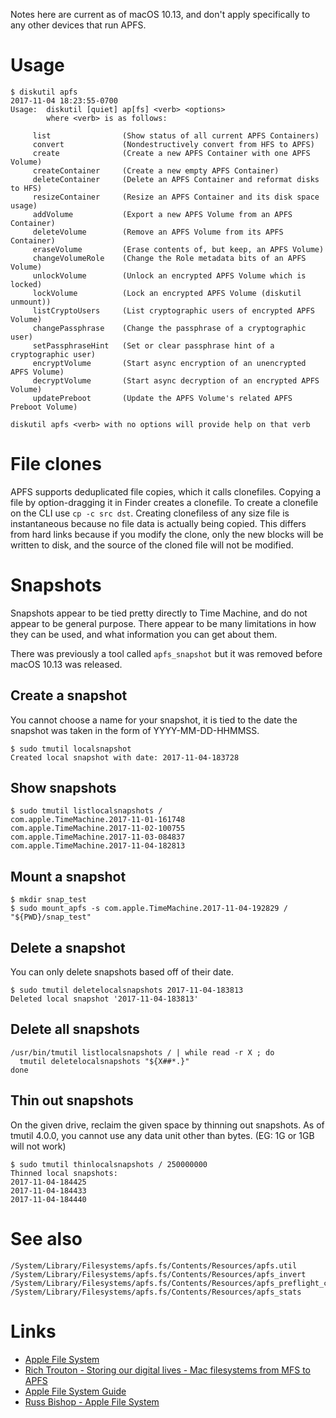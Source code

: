 Notes here are current as of macOS 10.13, and don't apply specifically to any other devices that run APFS.

# Usage

```
$ diskutil apfs
2017-11-04 18:23:55-0700
Usage:  diskutil [quiet] ap[fs] <verb> <options>
        where <verb> is as follows:

     list                (Show status of all current APFS Containers)
     convert             (Nondestructively convert from HFS to APFS)
     create              (Create a new APFS Container with one APFS Volume)
     createContainer     (Create a new empty APFS Container)
     deleteContainer     (Delete an APFS Container and reformat disks to HFS)
     resizeContainer     (Resize an APFS Container and its disk space usage)
     addVolume           (Export a new APFS Volume from an APFS Container)
     deleteVolume        (Remove an APFS Volume from its APFS Container)
     eraseVolume         (Erase contents of, but keep, an APFS Volume)
     changeVolumeRole    (Change the Role metadata bits of an APFS Volume)
     unlockVolume        (Unlock an encrypted APFS Volume which is locked)
     lockVolume          (Lock an encrypted APFS Volume (diskutil unmount))
     listCryptoUsers     (List cryptographic users of encrypted APFS Volume)
     changePassphrase    (Change the passphrase of a cryptographic user)
     setPassphraseHint   (Set or clear passphrase hint of a cryptographic user)
     encryptVolume       (Start async encryption of an unencrypted APFS Volume)
     decryptVolume       (Start async decryption of an encrypted APFS Volume)
     updatePreboot       (Update the APFS Volume's related APFS Preboot Volume)

diskutil apfs <verb> with no options will provide help on that verb
```

# File clones

APFS supports deduplicated file copies, which it calls clonefiles. Copying a file by option-dragging it in Finder creates a clonefile. To create a clonefile on the CLI use `cp -c src dst`. Creating clonefiless of any size file is instantaneous because no file data is actually being copied. This differs from hard links because if you modify the clone, only the new blocks will be written to disk, and the source of the cloned file will not be modified.

# Snapshots

Snapshots appear to be tied pretty directly to Time Machine, and do not appear to be general purpose. There appear to be many limitations in how they can be used, and what information you can get about them.

There was previously a tool called `apfs_snapshot` but it was removed before macOS 10.13 was released.

## Create a snapshot

You cannot choose a name for your snapshot, it is tied to the date the snapshot was taken in the form of YYYY-MM-DD-HHMMSS.

```
$ sudo tmutil localsnapshot
Created local snapshot with date: 2017-11-04-183728
```

## Show snapshots

```
$ sudo tmutil listlocalsnapshots /
com.apple.TimeMachine.2017-11-01-161748
com.apple.TimeMachine.2017-11-02-100755
com.apple.TimeMachine.2017-11-03-084837
com.apple.TimeMachine.2017-11-04-182813
```

## Mount a snapshot

```
$ mkdir snap_test
$ sudo mount_apfs -s com.apple.TimeMachine.2017-11-04-192829 / "${PWD}/snap_test"
```

## Delete a snapshot

You can only delete snapshots based off of their date.

```
$ sudo tmutil deletelocalsnapshots 2017-11-04-183813
Deleted local snapshot '2017-11-04-183813'
```

## Delete all snapshots

```
/usr/bin/tmutil listlocalsnapshots / | while read -r X ; do
  tmutil deletelocalsnapshots "${X##*.}"
done
```

## Thin out snapshots

On the given drive, reclaim the given space by thinning out snapshots. As of tmutil 4.0.0, you cannot use any data unit other than bytes. (EG: 1G or 1GB will not work)

```
$ sudo tmutil thinlocalsnapshots / 250000000
Thinned local snapshots:
2017-11-04-184425
2017-11-04-184433
2017-11-04-184440
```

# See also

```
/System/Library/Filesystems/apfs.fs/Contents/Resources/apfs.util
/System/Library/Filesystems/apfs.fs/Contents/Resources/apfs_invert
/System/Library/Filesystems/apfs.fs/Contents/Resources/apfs_preflight_converter
/System/Library/Filesystems/apfs.fs/Contents/Resources/apfs_stats
```

# Links
- [Apple File System](https://en.wikipedia.org/wiki/Apple_File_System)
- [Rich Trouton - Storing our digital lives - Mac filesystems from MFS to APFS](https://youtu.be/VUXUECpIGR0)
- [Apple File System Guide](https://developer.apple.com/library/content/documentation/FileManagement/Conceptual/APFS_Guide/Introduction/Introduction.html)
- [Russ Bishop - Apple File System](http://www.russbishop.net/apple-file-system)
